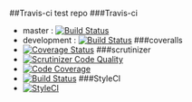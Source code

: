 ##Travis-ci test repo
###Travis-ci
- master : [![Build Status](https://travis-ci.org/mkurone/test2.svg?branch=master)](https://travis-ci.org/mkurone/test2)
- development : [![Build Status](https://travis-ci.org/mkurone/test2.svg?branch=development)](https://travis-ci.org/mkurone/test2)
###coveralls
- [![Coverage Status](https://coveralls.io/repos/github/mkurone/test2/badge.svg?branch=master)](https://coveralls.io/github/mkurone/test2?branch=master)
###scrutinizer
- [![Scrutinizer Code Quality](https://scrutinizer-ci.com/g/mkurone/test2/badges/quality-score.png?b=master)](https://scrutinizer-ci.com/g/mkurone/test2/?branch=master)
- [![Code Coverage](https://scrutinizer-ci.com/g/mkurone/test2/badges/coverage.png?b=master)](https://scrutinizer-ci.com/g/mkurone/test2/?branch=master)
- [![Build Status](https://scrutinizer-ci.com/g/mkurone/test2/badges/build.png?b=master)](https://scrutinizer-ci.com/g/mkurone/test2/build-status/master)
###StyleCI
- [![StyleCI](https://styleci.io/repos/11363347/shield)](https://styleci.io/repos/11363347)
